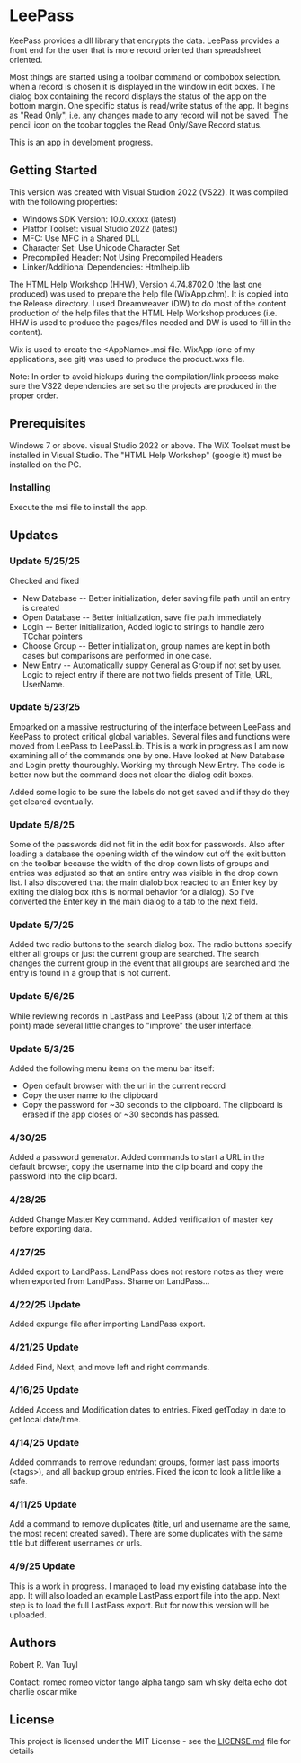 # LeePass

KeePass provides a dll library that encrypts the data.  LeePass provides a front end for the user
that is more record oriented than spreadsheet oriented.

Most things are started using a toolbar command or combobox selection.  when a record is chosen it is
displayed in the window in edit boxes.  The dialog box containing the record displays the status
of the app on the bottom margin.  One specific status is read/write status of the app.  It begins
as "Read Only", i.e. any changes made to any record will not be saved.  The pencil icon on the
toobar toggles the Read Only/Save Record status.

This is an app in develpment progress.

## Getting Started

This version was created with Visual Studion 2022 (VS22).  It was compiled with the following properties:
  - Windows SDK Version: 10.0.xxxxx (latest)
  - Platfor Toolset: visual Studio 2022 (latest)
  - MFC: Use MFC in a Shared DLL
  - Character Set:  Use Unicode Character Set
  - Precompiled Header:  Not Using Precompiled Headers
  - Linker/Additional Dependencies:  Htmlhelp.lib

The HTML Help Workshop (HHW), Version 4.74.8702.0 (the last one produced) was used to prepare the help
file (WixApp.chm).  It is
copied into the Release directory.  I used Dreamweaver (DW) to do most of the content production of the
help files that the HTML Help Workshop produces (i.e. HHW is used to produce the pages/files needed
and DW is used to fill in the content).

Wix is used to create the &lt;AppName&gt;.msi file.  WixApp (one of my applications, see git) was used
to produce the product.wxs file.

Note:  In order to avoid hickups during the compilation/link process make sure the VS22 dependencies are
set so the projects are produced in the proper order.

## Prerequisites

Windows 7 or above.  visual Studio 2022 or above.  The WiX Toolset must be installed in Visual Studio.
The "HTML Help Workshop" (google it) must be installed on the PC.

### Installing

Execute the msi file to install the app.

## Updates

### Update 5/25/25

Checked and fixed
  - New Database -- Better initialization, defer saving file path until an entry is created
  - Open Database -- Better initialization, save file path immediately
  - Login -- Better initialization, Added logic to strings to handle zero TCchar pointers
  - Choose Group -- Better initialization, group names are kept in both cases but comparisons are
performed in one case.
  - New Entry -- Automatically suppy General as Group if not set by user.  Logic to reject entry
if there are not two fields present of Title, URL, UserName.

### Update 5/23/25

Embarked on a massive restructuring of the interface between LeePass and KeePass to protect
critical global variables.  Several files and functions were moved from LeePass to LeePassLib.
This is a work in progress as I am now examining all of the commands one by one.  Have looked at
New Database and Login pretty thouroughly.  Working my through New Entry.  The code is better now
but the command does not clear the dialog edit boxes.

Added some logic to be sure the labels do not get saved and if they do they get cleared eventually.

### Update 5/8/25

Some of the passwords did not fit in the edit box for passwords.  Also after loading a database
the opening width of the window cut off the exit button on the toolbar because the width of the
drop down lists of groups and entries was adjusted so that an entire entry was visible in the drop
down list.  I also discovered that the main dialob box reacted to an Enter key by exiting the
dialog box (this is normal behavior for a dialog).  So I've converted the Enter key in the main
dialog to a tab to the next field.

### Update 5/7/25

Added two radio buttons to the search dialog box.  The radio buttons specify either all groups or
just the current group are searched.  The search changes the current group in the event that all
groups are searched and the entry is found in a group that is not current.

### Update 5/6/25

While reviewing records in LastPass and LeePass (about 1/2 of them at this point) made several little
changes to "improve" the user interface.

### Update 5/3/25

Added the following menu items on the menu bar itself:
  - Open default browser with the url in the current record
  - Copy the user name to the clipboard
  - Copy the password for ~30 seconds to the clipboard.  The clipboard is erased if the app closes
or ~30 seconds has passed.

### 4/30/25

Added a password generator.  Added commands to start a URL in the default browser, copy the
username into the clip board and copy the password into the clip board.

### 4/28/25

Added Change Master Key command.  Added verification of master key before exporting data.

### 4/27/25

Added export to LandPass.  LandPass does not restore notes as they were when exported from
LandPass.  Shame on LandPass...

### 4/22/25 Update

Added expunge file after importing LandPass export.

### 4/21/25 Update

Added Find, Next, and move left and right commands.

### 4/16/25 Update

Added Access and Modification dates to entries.  Fixed getToday in date to get local date/time.

### 4/14/25 Update

Added commands to remove redundant groups, former last pass imports (&lt;tags&gt;), and all
backup group entries.  Fixed the icon to look a little like a safe.

### 4/11/25 Update

Add a command to remove duplicates (title, url and username are the same, the most recent created
saved).  There are some duplicates with the same title but different usernames or urls.

### 4/9/25 Update

This is a work in progress.  I managed to load my existing database into the app.  It will also
loaded an example LastPass export file into the app.  Next step is to load the full LastPass
export.  But for now this version will be uploaded.

## Authors

Robert R. Van Tuyl

Contact:  romeo romeo victor tango alpha tango sam whisky delta echo dot charlie oscar mike

## License

This project is licensed under the MIT License - see the [LICENSE.md](LICENSE.md) file for details

